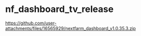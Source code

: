 # nf_dashboard_tv_release



https://github.com/user-attachments/files/16565929/nextfarm_dashboard_v1.0.35.3.zip
